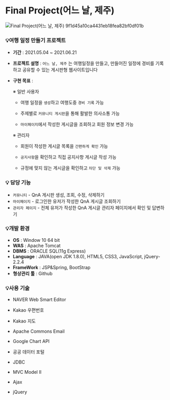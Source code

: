 # Final Project(어느 날, 제주)

![Final Project(어느 날, 제주) 9f1d45a10ca4431eb18fea82bf0df01b](https://user-images.githubusercontent.com/76034088/123929358-b861c080-d9c9-11eb-93f8-c946aed2a262.png)

### 💡여행 일정 만들기 프로젝트

- **기간** : 2021.05.04 ~ 2021.06.21
- **프로젝트 설명** : `어느 날, 제주` 는 여행일정을 만들고, 만들어진 일정에 경비를 기록하고 공유할 수 있는 게시판형 웹사이트입니다
- **구현 목표** :

  ※ 일반 사용자

  - 여행 일정을 `생성`하고 여행도중 `경비 기록` 가능

  - 주제별로 `커뮤니티 게시판`을 통해 활발한 의사소통 가능

  - `마이페이지`에서 작성한 게시글을 조회하고 회원 정보 변경 가능

  ※ 관리자

  - 회원이 작성한 게시글 목록을 `간편하게 확인` 가능

  - `공지사항`을 확인하고 직접 공지사항 게시글 작성 가능

  - 규정에 맞지 않는 게시글을 확인하고 `차단 및 삭제` 가능

### 💡 담당 기능

- `커뮤니티` - QnA 게시판 생성, 조회, 수정, 삭제하기
- `마이페이지` - 로그인한 유저가 작성한 QnA 게시글 조회하기
- `관리자 페이지` - 전체 유저가 작성한 QnA 게시글 관리자 페이지에서 확인 및 답변하기

### 💡개발 환경

- **OS** : Window 10 64 bit
- **WAS** : Apache Tomcat
- **DBMS** : ORACLE SQL(11g Express)
- **Language** : JAVA(open JDK 1.8.0), HTML5, CSS3, JavaScript, jQuery-2.2.4
- **FrameWork** : JSP&Spring, BootStrap
- **형상관리 툴** : Github

### 💡사용 기술

- NAVER Web Smart Editor

- Kakao 우편번호

- Kakao 지도

- Apache Commons Email

- Google Chart API

- 공공 데이터 포털

- JDBC

- MVC Model Ⅱ

- Ajax

- jQuery
